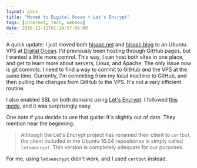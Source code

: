 ```yaml
---
layout: post
title: "Moved to Digital Ocean + Let's Encrypt"
tags: [internet, tech, webdev]
date: 2016-12-11T01:24:57-06:00
---
```


A quick update: I just moved both [hisaac.net](http://hisaac.net) and [hisaac.blog](http://hisaac.blog) to an Ubuntu VPS at [Digital Ocean](http://digitalocean.com). I'd previously been hosting through GitHub pages, but I wanted a little more control. This way, I can host both sites in one place, and get to learn more about servers, Linux, and Apache. The only issue now is git commits. I need to find a way to commit to GitHub *and* the VPS at the same time. Currently, I'm commiting from my local machine to GitHub, and then pulling the changes from GitHub to the VPS. It's not a very efficient routine.

I also enabled SSL on both domains using [Let's Encrypt](http://letsencrypt.com). I followed [this guide](https://www.digitalocean.com/community/tutorials/how-to-secure-apache-with-let-s-encrypt-on-ubuntu-16-04), and it was surprisingly easy.

One note if you decide to use that guide: It's slightly out of date. They mention near the beginning:

> Although the Let's Encrypt project has renamed their client to `certbot`, the client included in the Ubuntu 16.04 repositories is simply called `letsencrypt`. This version is completely adequate for our purposes.

For me, using `letsencrypt` didn't work, and I used `certbot` instead.
